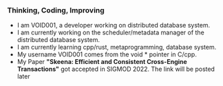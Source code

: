 ### Thinking, Coding, Improving
- I am VOID001, a developer working on distributed database system.
- I am currently working on the scheduler/metadata manager of the distributed database system.
- I am currently learning cpp/rust, metaprogramming, database system.
- My username VOID001 comes from the void * pointer in C/cpp.
- My Paper **"Skeena: Efficient and Consistent Cross-Engine Transactions"** got accepted in SIGMOD 2022. The link will be posted later


<!--
**VOID001/VOID001** is a ✨ _special_ ✨ repository because its `README.md` (this file) appears on your GitHub profile.

Here are some ideas to get you started:

- 🔭 I’m currently working on ...
- 🌱 I’m currently learning ...
- 👯 I’m looking to collaborate on ...
- 🤔 I’m looking for help with ...
- 💬 Ask me about ...
- 📫 How to reach me: ...
- 😄 Pronouns: ...
- ⚡ Fun fact: ...
-->
